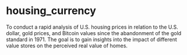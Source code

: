 # housing_currency
To conduct a rapid analysis of U.S. housing prices in relation to the U.S. dollar, gold prices, and Bitcoin values since the abandonment of the gold standard in 1971. The goal is to gain insights into the impact of different value stores on the perceived real value of homes.
